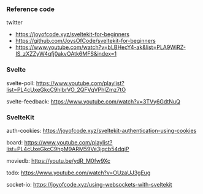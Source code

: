 ### Reference code
twitter
- https://joyofcode.xyz/sveltekit-for-beginners
- https://github.com/JoysOfCode/sveltekit-for-beginners
- https://www.youtube.com/watch?v=bLBHecY4-ak&list=PLA9WiRZ-IS_zXZZyW4qfj0akvOAtk6MFS&index=1

### Svelte
svelte-poll: https://www.youtube.com/playlist?list=PL4cUxeGkcC9hlbrVO_2QFVqVPhlZmz7tO

svelte-feedback: https://www.youtube.com/watch?v=3TVy6GdtNuQ

### SvelteKit
auth-cookies: https://joyofcode.xyz/sveltekit-authentication-using-cookies

board: https://www.youtube.com/playlist?list=PL4cUxeGkcC9hpM9ARM59Ve3jqcb54dqiP

moviedb: https://youtu.be/ydR_M0fw9Xc

todo: https://www.youtube.com/watch?v=OUzaUJ3gEug

socket-io: https://joyofcode.xyz/using-websockets-with-sveltekit
